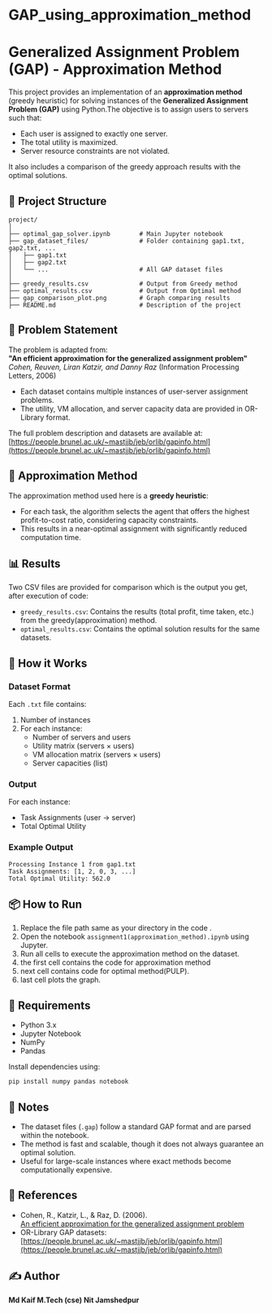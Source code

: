 # GAP_using_approximation_method
# Generalized Assignment Problem (GAP) - Approximation Method

This project provides an implementation of an **approximation method** (greedy heuristic) for solving instances of the **Generalized Assignment Problem (GAP)** using Python.The objective is to assign users to servers such that:

- Each user is assigned to exactly one server.
- The total utility is maximized.
- Server resource constraints are not violated.

It also includes a comparison of the greedy approach results with the optimal solutions.

## 📁 Project Structure

```text
project/
│
├── optimal_gap_solver.ipynb        # Main Jupyter notebook
├── gap_dataset_files/              # Folder containing gap1.txt, gap2.txt, ...
│   ├── gap1.txt
│   ├── gap2.txt
│   └── ...                         # All GAP dataset files
│
├── greedy_results.csv              # Output from Greedy method
├── optimal_results.csv             # Output from Optimal method
├── gap_comparison_plot.png         # Graph comparing results
├── README.md                       # Description of the project
```

## 🧩 Problem Statement


The problem is adapted from:  
**"An efficient approximation for the generalized assignment problem"**  
_Cohen, Reuven, Liran Katzir, and Danny Raz_ (Information Processing Letters, 2006)

- Each dataset contains multiple instances of user-server assignment problems.
- The utility, VM allocation, and server capacity data are provided in OR-Library format.

The full problem description and datasets are available at:  
[https://people.brunel.ac.uk/~mastjjb/jeb/orlib/gapinfo.html](https://people.brunel.ac.uk/~mastjjb/jeb/orlib/gapinfo.html)

## 🧠 Approximation Method

The approximation method used here is a **greedy heuristic**:
- For each task, the algorithm selects the agent that offers the highest profit-to-cost ratio, considering capacity constraints.
- This results in a near-optimal assignment with significantly reduced computation time.

## 📊 Results

Two CSV files are provided for comparison  which is the output you get, after execution of code:
- `greedy_results.csv`: Contains the results (total profit, time taken, etc.) from the greedy(approximation) method.
- `optimal_results.csv`: Contains the optimal solution results for the same datasets.

## 🧠 How it Works

### Dataset Format

Each `.txt` file contains:
1. Number of instances
2. For each instance:
   - Number of servers and users
   - Utility matrix (servers × users)
   - VM allocation matrix (servers × users)
   - Server capacities (list)

### Output

For each instance:
- Task Assignments (user → server)
- Total Optimal Utility

### Example Output

```
Processing Instance 1 from gap1.txt  
Task Assignments: [1, 2, 0, 3, ...]  
Total Optimal Utility: 562.0
```

## 📦 How to Run

1. Replace the file path same as your directory in the code .
2. Open the notebook `assignment1(approximation_method).ipynb` using Jupyter.
3. Run all cells to execute the approximation method on the dataset.
4. the first cell contains the code for approximation method
5. next cell contains code for optimal method(PULP).
6. last cell plots the graph.
## 🧮 Requirements

- Python 3.x
- Jupyter Notebook
- NumPy
- Pandas

Install dependencies using:
```bash
pip install numpy pandas notebook
```

## 📌 Notes

- The dataset files (`.gap`) follow a standard GAP format and are parsed within the notebook.
- The method is fast and scalable, though it does not always guarantee an optimal solution.
- Useful for large-scale instances where exact methods become computationally expensive.



## 🧾 References

- Cohen, R., Katzir, L., & Raz, D. (2006).  
  [An efficient approximation for the generalized assignment problem](https://www.sciencedirect.com/science/article/abs/pii/S0020019006001931)
- OR-Library GAP datasets:  
  [https://people.brunel.ac.uk/~mastjjb/jeb/orlib/gapinfo.html](https://people.brunel.ac.uk/~mastjjb/jeb/orlib/gapinfo.html)



## ✍️ Author


**Md Kaif
M.Tech (cse)
Nit Jamshedpur**

